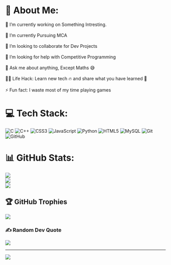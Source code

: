 # 💫 About Me:
🔭 I’m currently working on Something Intresting.<br><br>🌱 I’m currently Pursuing MCA<br><br>👯 I’m looking to collaborate for Dev Projects<br><br>🤔 I’m looking for help with Competitive Programming<br><br>💬 Ask me about anything, Except Maths 😅<br><br>👨‍💻 Life Hack: Learn new tech 🔥 and share what you have learned 🎉<br><br>⚡ Fun fact: I waste most of my time playing games


# 💻 Tech Stack:
![C](https://img.shields.io/badge/c-%2300599C.svg?style=for-the-badge&logo=c&logoColor=white) ![C++](https://img.shields.io/badge/c++-%2300599C.svg?style=for-the-badge&logo=c%2B%2B&logoColor=white) ![CSS3](https://img.shields.io/badge/css3-%231572B6.svg?style=for-the-badge&logo=css3&logoColor=white) ![JavaScript](https://img.shields.io/badge/javascript-%23323330.svg?style=for-the-badge&logo=javascript&logoColor=%23F7DF1E) ![Python](https://img.shields.io/badge/python-3670A0?style=for-the-badge&logo=python&logoColor=ffdd54) ![HTML5](https://img.shields.io/badge/html5-%23E34F26.svg?style=for-the-badge&logo=html5&logoColor=white) ![MySQL](https://img.shields.io/badge/mysql-4479A1.svg?style=for-the-badge&logo=mysql&logoColor=white) ![Git](https://img.shields.io/badge/git-%23F05033.svg?style=for-the-badge&logo=git&logoColor=white) ![GitHub](https://img.shields.io/badge/github-%23121011.svg?style=for-the-badge&logo=github&logoColor=white)
# 📊 GitHub Stats:
![](https://github-readme-stats.vercel.app/api?username=deepaksharmakcity&theme=dark&hide_border=false&include_all_commits=true&count_private=true)<br/>
![](https://nirzak-streak-stats.vercel.app/?user=deepaksharmakcity&theme=dark&hide_border=false)<br/>
![](https://github-readme-stats.vercel.app/api/top-langs/?username=deepaksharmakcity&theme=dark&hide_border=false&include_all_commits=true&count_private=true&layout=compact)

## 🏆 GitHub Trophies
![](https://github-profile-trophy.vercel.app/?username=deepaksharmakcity&theme=radical&no-frame=false&no-bg=true&margin-w=4)

### ✍️ Random Dev Quote
![](https://quotes-github-readme.vercel.app/api?type=horizontal&theme=radical)

---
[![](https://visitcount.itsvg.in/api?id=deepaksharmakcity&icon=0&color=1)](https://visitcount.itsvg.in)

<!-- Proudly created with GPRM ( https://gprm.itsvg.in ) -->
